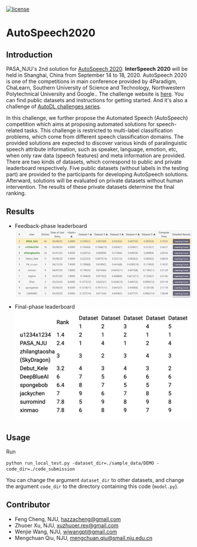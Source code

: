[![license](https://img.shields.io/badge/license-GPL%203.0-green.svg)](https://github.com/HazzaCheng/AutoSpeech2020/blob/master/LICENSE)

# AutoSpeech2020

## Introduction

PASA\_NJU's 2nd solution for [AutoSpeech 2020](https://www.4paradigm.com/competition/autospeech2020). **InterSpeech 2020** will be held in Shanghai, China from September 14 to 18, 2020. AutoSpeech 2020 is one of the competitions in main conference provided by 4Paradigm, ChaLearn, Southern University of Science and Technology, Northwestern Polytechnical University and Google.. The challenge website is [here](https://www.automl.ai/competitions/2). You can find public datasets and instructions for getting started.  And it's also a challenge of [AutoDL challenges series](https://autodl.chalearn.org/).

In this challenge, we further propose the Automated Speech (AutoSpeech) competition which aims at proposing automated solutions for speech-related tasks. This challenge is restricted to multi-label classification problems, which come from different speech classification domains. The provided solutions are expected to discover various kinds of paralinguistic speech attribute information, such as speaker, language, emotion, etc, when only raw data (speech features) and meta information are provided. There are two kinds of datasets, which correspond to public and private leaderboard respectively. Five public datasets (without labels in the testing part) are provided to the participants for developing AutoSpeech solutions. Afterward, solutions will be evaluated on private datasets without human intervention. The results of these private datasets determine the final ranking.

## Results

- Feedback-phase leaderboard
![img](./feedback_phase.png)

- Final-phase leaderboard
![img](./final_phase.png)

## Usage

Run

```
python run_local_test.py -dataset_dir=./sample_data/DEMO -code_dir=./code_submission
```

You can change the argument `dataset_dir` to other datasets, and change the argument `code_dir` to the directory containing this code (`model.py`).

## Contributor

- Feng Cheng, NJU, [hazzacheng@gmail.com](mailto:hazzacheng@gmail.com)
- Zhuoer Xu, NJU, [xuzhuoer.rex@gmail.com](mailto:xuzhuoer.rex@gmail.com)
- Wenjie Wang, NJU, [wjwangpt@gmail.com](mailto:wjwangpt@gmail.com)
- Mengchuan Qiu, NJU, [mengchuan.qiu@smail.nju.edu.cn](mailto:mengchuan.qiu@smail.nju.edu.cn)
